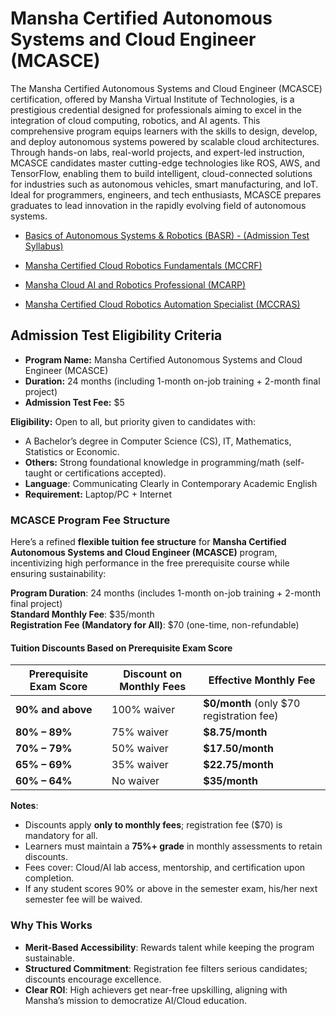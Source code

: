 # Mansha Certified Autonomous Systems and Cloud Engineer (MCASCE)

The Mansha Certified Autonomous Systems and Cloud Engineer (MCASCE) certification, offered by Mansha Virtual Institute of Technologies, is a prestigious credential designed for professionals aiming to excel in the integration of cloud computing, robotics, and AI agents. This comprehensive program equips learners with the skills to design, develop, and deploy autonomous systems powered by scalable cloud architectures. Through hands-on labs, real-world projects, and expert-led instruction, MCASCE candidates master cutting-edge technologies like ROS, AWS, and TensorFlow, enabling them to build intelligent, cloud-connected solutions for industries such as autonomous vehicles, smart manufacturing, and IoT. Ideal for programmers, engineers, and tech enthusiasts, MCASCE prepares graduates to lead innovation in the rapidly evolving field of autonomous systems.


- [Basics of Autonomous Systems & Robotics (BASR) - (Admission Test Syllabus)](00_BASR/Readme.md)

- [Mansha Certified Cloud Robotics Fundamentals (MCCRF)](01_MCCRF/Readme.md)

- [Mansha Cloud AI and Robotics Professional (MCARP)](02_MCARP/Readme.md)

- [Mansha Certified Cloud Robotics Automation Specialist (MCCRAS)](03_MCCRAS/Readme.md)


## Admission Test Eligibility Criteria
- **Program Name:** Mansha Certified Autonomous Systems and Cloud Engineer (MCASCE)
- **Duration:** 24 months (including 1-month on-job training + 2-month final project)
- **Admission Test Fee:** $5

**Eligibility:** Open to all, but priority given to candidates with:
- A Bachelor’s degree in Computer Science (CS), IT, Mathematics, Statistics or Economic.
- **Others:** Strong foundational knowledge in programming/math (self-taught or certifications accepted).
- **Language**: Communicating Clearly in Contemporary Academic English
- **Requirement:** Laptop/PC + Internet


### **MCASCE Program Fee Structure**  

Here’s a refined **flexible tuition fee structure** for **Mansha Certified Autonomous Systems and Cloud Engineer (MCASCE)** program, incentivizing high performance in the free prerequisite course while ensuring sustainability:  

**Program Duration**: 24 months (includes 1-month on-job training + 2-month final project)  
**Standard Monthly Fee**: $35/month  
**Registration Fee (Mandatory for All)**: $70 (one-time, non-refundable)  

#### **Tuition Discounts Based on Prerequisite Exam Score**  

| **Prerequisite Exam Score** | **Discount on Monthly Fees** | **Effective Monthly Fee** |  
|-----------------------------|-----------------------------|---------------------------|  
| **90% and above**           | 100% waiver                 | **$0/month** (only $70 registration fee) |  
| **80% – 89%**               | 75% waiver                  | **$8.75/month** |  
| **70% – 79%**               | 50% waiver                  | **$17.50/month** |  
| **65% – 69%**               | 35% waiver                  | **$22.75/month** |  
| **60% – 64%**               | No waiver                   | **$35/month** |  

**Notes**:  
- Discounts apply **only to monthly fees**; registration fee ($70) is mandatory for all.  
- Learners must maintain a **75%+ grade** in monthly assessments to retain discounts.  
- Fees cover: Cloud/AI lab access, mentorship, and certification upon completion.  
- If any student scores 90% or above in the semester exam, his/her next semester fee will be waived.
  
### **Why This Works**  
- **Merit-Based Accessibility**: Rewards talent while keeping the program sustainable.  
- **Structured Commitment**: Registration fee filters serious candidates; discounts encourage excellence.  
- **Clear ROI**: High achievers get near-free upskilling, aligning with Mansha’s mission to democratize AI/Cloud education.  

